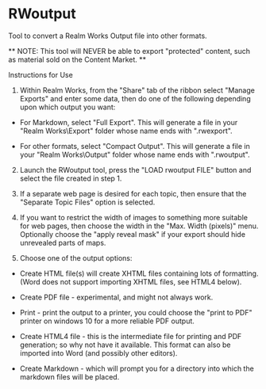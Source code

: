 # RWoutput
Tool to convert a Realm Works Output file into other formats.

** NOTE: This tool will NEVER be able to export "protected" content, such as material sold on the Content Market. **

Instructions for Use

1. Within Realm Works, from the "Share" tab of the ribbon select "Manage Exports" and enter some data, then do one of the following depending upon which output you want:

- For Markdown, select "Full Export". This will generate a file in your "Realm Works\Export" folder whose name ends with ".rwexport".

- For other formats, select "Compact Output". This will generate a file in your "Realm Works\Output" folder whose name ends with ".rwoutput".

2. Launch the RWoutput tool, press the "LOAD rwoutput FILE" button and select the file created in step 1.

3. If a separate web page is desired for each topic, then ensure that the "Separate Topic Files" option is selected.

4. If you want to restrict the width of images to something more suitable for web pages, then choose the width in the "Max. Width (pixels)" menu. Optionally choose the "apply reveal mask" if your export should hide unrevealed parts of maps.

5. Choose one of the output options:

- Create HTML file(s) will create XHTML files containing lots of formatting. (Word does not support importing XHTML files, see HTML4 below).

- Create PDF file - experimental, and might not always work.

- Print - print the output to a printer, you could choose the "print to PDF" printer on windows 10 for a more reliable PDF output.

- Create HTML4 file - this is the intermediate file for printing and PDF generation; so why not have it available. This format can also be imported into Word (and possibly other editors).

- Create Markdown - which will prompt you for a directory into which the markdown files will be placed.
